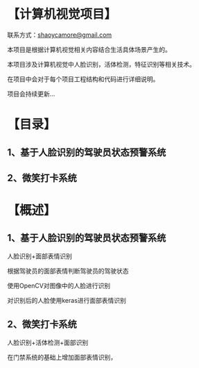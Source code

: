 # 【计算机视觉项目】

联系方式：shaoycamore@gmail.com

本项目是根据计算机视觉相关内容结合生活具体场景产生的。

本项目涉及计算机视觉中人脸识别，活体检测，特征识别等相关技术。

在项目中会对于每个项目工程结构和代码进行详细说明。

项目会持续更新...

# 【目录】

## 1、基于人脸识别的驾驶员状态预警系统

## 2、微笑打卡系统

# 【概述】

## 1、基于人脸识别的驾驶员状态预警系统

  人脸识别+面部表情识别

  根据驾驶员的面部表情判断驾驶员的驾驶状态

  使用OpenCV对图像中的人脸进行识别

  对识别后的人脸使用keras进行面部表情识别
  
## 2、微笑打卡系统

  人脸识别+活体检测+面部识别
  
  在门禁系统的基础上增加面部表情识别，
  
  
